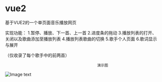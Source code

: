 # vue2


基于VUE2的一个单页面音乐播放网页

实现功能：
1.暂停、播放、下一首、上一首
2.进度条的拖动
3.播放列表的打开、关闭以及歌曲添加至播放列表
4.播放列表歌曲的切换
5.歌手个人页面
6.歌词显示与展开

（仅收录了每个歌手中的前两首）


                                              演示图

![Image text](https://raw.githubusercontent.com/a382775086/musicPlayer/master/b.gif)
